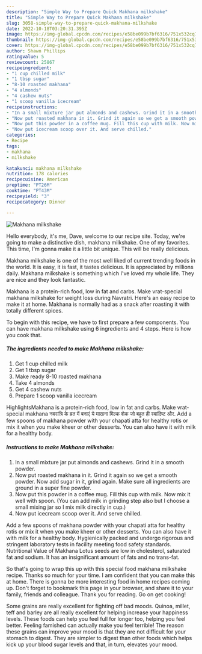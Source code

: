 ```yaml
---
description: "Simple Way to Prepare Quick Makhana milkshake"
title: "Simple Way to Prepare Quick Makhana milkshake"
slug: 3058-simple-way-to-prepare-quick-makhana-milkshake
date: 2022-10-18T03:20:31.395Z
image: https://img-global.cpcdn.com/recipes/e58be099b7bf6316/751x532cq70/makhana-milkshake-recipe-main-photo.jpg
thumbnail: https://img-global.cpcdn.com/recipes/e58be099b7bf6316/751x532cq70/makhana-milkshake-recipe-main-photo.jpg
cover: https://img-global.cpcdn.com/recipes/e58be099b7bf6316/751x532cq70/makhana-milkshake-recipe-main-photo.jpg
author: Shawn Phillips
ratingvalue: 5
reviewcount: 25867
recipeingredient:
- "1 cup chilled milk"
- "1 tbsp sugar"
- "8-10 roasted makhana"
- "4 almonds"
- "4 cashew nuts"
- "1 scoop vanilla icecream"
recipeinstructions:
- "In a small mixture jar put almonds and cashews. Grind it in a smooth powder."
- "Now put roasted makhana in it. Grind it again so we get a smooth powder. Now add sugar in it, grind again. Make sure all ingredients are ground in a super fine powder."
- "Now put this powder in a coffee mug. Fill this cup with milk. Now mix it well with spoon. (You can add milk in grinding step also but I choose a small mixing jar so I mix milk directly in cup.)"
- "Now put icecream scoop over it. And serve chilled."
categories:
- Recipe
tags:
- makhana
- milkshake

katakunci: makhana milkshake 
nutrition: 178 calories
recipecuisine: American
preptime: "PT26M"
cooktime: "PT43M"
recipeyield: "3"
recipecategory: Dinner

---
```



![Makhana milkshake](https://img-global.cpcdn.com/recipes/e58be099b7bf6316/751x532cq70/makhana-milkshake-recipe-main-photo.jpg)

Hello everybody, it's me, Dave, welcome to our recipe site. Today, we're going to make a distinctive dish, makhana milkshake. One of my favorites. This time, I'm gonna make it a little bit unique. This will be really delicious.

Makhana milkshake is one of the most well liked of current trending foods in the world. It is easy, it is fast, it tastes delicious. It is appreciated by millions daily. Makhana milkshake is something which I've loved my whole life. They are nice and they look fantastic.

Makhana is a protein-rich food, low in fat and carbs. Make vrat-special makhana milkshake for weight loss during Navratri. Here&#39;s an easy recipe to make it at home. Makhana is normally had as a snack after roasting it with totally different spices.


To begin with this recipe, we have to first prepare a few components. You can have makhana milkshake using 6 ingredients and 4 steps. Here is how you cook that.

<!--inarticleads1-->

##### The ingredients needed to make Makhana milkshake:

1. Get 1 cup chilled milk
1. Get 1 tbsp sugar
1. Make ready 8-10 roasted makhana
1. Take 4 almonds
1. Get 4 cashew nuts
1. Prepare 1 scoop vanilla icecream


HighlightsMakhana is a protein-rich food, low in fat and carbs. Make vrat-special makhana नवरात्रि के व्रत में बनाएं ये माखना मिल्क शेक जो बहुत ही स्वादिष्ट और. Add a few spoons of makhana powder with your chapati atta for healthy rotis or mix it when you make kheer or other desserts. You can also have it with milk for a healthy body. 

<!--inarticleads2-->

##### Instructions to make Makhana milkshake:

1. In a small mixture jar put almonds and cashews. Grind it in a smooth powder.
1. Now put roasted makhana in it. Grind it again so we get a smooth powder. Now add sugar in it, grind again. Make sure all ingredients are ground in a super fine powder.
1. Now put this powder in a coffee mug. Fill this cup with milk. Now mix it well with spoon. (You can add milk in grinding step also but I choose a small mixing jar so I mix milk directly in cup.)
1. Now put icecream scoop over it. And serve chilled.


Add a few spoons of makhana powder with your chapati atta for healthy rotis or mix it when you make kheer or other desserts. You can also have it with milk for a healthy body. Hygienically packed and undergo rigorous and stringent laboratory tests in facility meeting food safety standards. Nutritional Value of Makhana Lotus seeds are low in cholesterol, saturated fat and sodium. It has an insignificant amount of fats and no trans-fat. 

So that's going to wrap this up with this special food makhana milkshake recipe. Thanks so much for your time. I am confident that you can make this at home. There is gonna be more interesting food in home recipes coming up. Don't forget to bookmark this page in your browser, and share it to your family, friends and colleague. Thank you for reading. Go on get cooking!

Some grains are really excellent for fighting off bad moods. Quinoa, millet, teff and barley are all really excellent for helping increase your happiness levels. These foods can help you feel full for longer too, helping you feel better. Feeling famished can actually make you feel terrible! The reason these grains can improve your mood is that they are not difficult for your stomach to digest. They are simpler to digest than other foods which helps kick up your blood sugar levels and that, in turn, elevates your mood.
